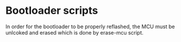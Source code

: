 # Bootloader scripts

In order for the bootloader to be properly reflashed, the MCU must be unlcoked and erased which is done by erase-mcu script.
